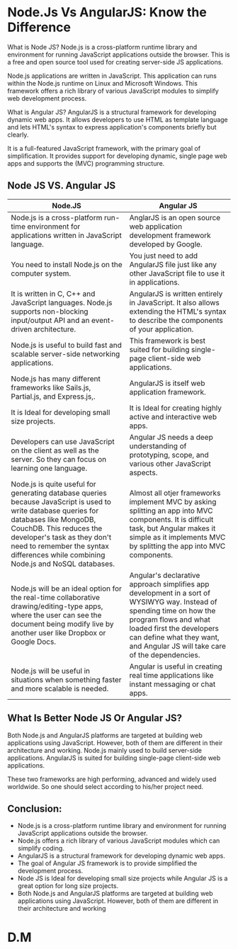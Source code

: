 # Node.Js Vs AngularJS: Know the Difference

What is Node JS?
Node.js is a cross-platform runtime library and environment for running JavaScript applications outside the browser. This is a free and open source tool used for creating server-side JS applications.

Node.js applications are written in JavaScript. This application can runs within the Node.js runtime on Linux and Microsoft Windows. This framework offers a rich library of various JavaScript modules to simplify web development process.

What is Angular JS?
AngularJS is a structural framework for developing dynamic web apps. It allows developers to use HTML as template language and lets HTML's syntax to express application's components briefly but clearly.

It is a full-featured JavaScript framework, with the primary goal of simplification. It provides support for developing dynamic, single page web apps and supports the (MVC) programming structure.



## Node JS VS. Angular JS

| Node.JS	| Angular JS | 
| --- | --- | 
| Node.js is a cross-platform run-time environment for applications written in JavaScript language.| 	AnglarJS is an open source web application development framework developed by Google.| 
| You need to install Node.js on the computer system.	| You just need to add AngularJS file just like any other JavaScript file to use it in applications.| 
| It is written in C, C++ and JavaScript languages. Node.js supports non-blocking input/output API and an event-driven architecture.	| AngularJS is written entirely in JavaScript. It also allows extending the HTML's syntax to describe the components of your application.| 
| Node.js is useful to build fast and scalable server-side networking applications.	| This framework is best suited for building single-page client-side web applications.| 
| Node.js has many different frameworks like Sails.js, Partial.js, and Express.js,.	| AngularJS is itself web application framework.| 
| It is Ideal for developing small size projects.	| It is Ideal for creating highly active and interactive web apps.| 
| Developers can use JavaScript on the client as well as the server. So they can focus on learning one language.	| Angular JS needs a deep understanding of prototyping, scope, and various other JavaScript aspects.| 
| Node.js is quite useful for generating database queries because JavaScript is used to write database queries for databases like MongoDB, CouchDB. This reduces the developer's task as they don't need to remember the syntax differences while combining Node.js and NoSQL databases.	| Almost all otjer frameworks implement MVC by asking splitting an app into MVC components. It is difficult task, but Angular makes it simple as it implements MVC by splitting the app into MVC components.| 
| Node.js will be an ideal option for the real-time collaborative drawing/editing-type apps, where the user can see the document being modify live by another user like Dropbox or Google Docs.	| Angular's declarative approach simplifies app development in a sort of WYSIWYG way. Instead of spending time on how the program flows and what loaded first the developers can define what they want, and Angular JS will take care of the dependencies.| 
| Node.js will be useful in situations when something faster and more scalable is needed.	| Angular is useful in creating real time applications like instant messaging or chat apps.| 


## What Is Better Node JS Or Angular JS?
Both Node.js and AngularJS platforms are targeted at building web applications using JavaScript. However, both of them are different in their architecture and working. Node.js mainly used to build server-side applications. AngularJS is suited for building single-page client-side web applications.

These two frameworks are high performing, advanced and widely used worldwide. So one should select according to his/her project need.

## Conclusion:
- Node.js is a cross-platform runtime library and environment for running JavaScript applications outside the browser.
- Node.js offers a rich library of various JavaScript modules which can simplify coding.
- AngularJS is a structural framework for developing dynamic web apps.
- The goal of Angular JS framework is to provide simplified the development process.
- Node JS is Ideal for developing small size projects while Angular JS is a great option for long size projects.
- Both Node.js and AngularJS platforms are targeted at building web applications using JavaScript. However, both of them are different in their architecture and working

# D.M
